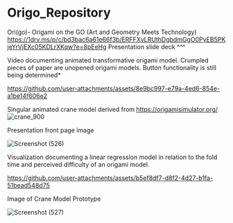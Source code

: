 # Origo_Repository
Ori(go)- Origami on the GO 
(Art and Geometry Meets Technology)
https://1drv.ms/p/c/bd3bac6a61e66f3b/ERFFXvLRUthDgbdmGgO0PyEB5PKjeYrVjEXc05KDLrXKqw?e=8pEeHg 
Presentation slide deck ^^^

Video documenting animated transformative origami model. Crumpled pieces of paper are unopened origami models. Button functionality is still being determined*

https://github.com/user-attachments/assets/8e9bc997-e79a-4ed6-854e-a1be14f606e2

Singular animated crane model derived from https://origamisimulator.org/ 
![crane_900](https://github.com/user-attachments/assets/f6d6a431-7a48-4f1c-a05b-e0f98b27b6c2)

Presentation front page image 

![Screenshot (526)](https://github.com/user-attachments/assets/e25e088c-9512-4d24-9e1a-9a56b376a639)


Visualization documenting a linear regression model in relation to the fold time and perceived difficulty of an origami model.

https://github.com/user-attachments/assets/b5ef8df7-d8f2-4d27-b1fa-51bead548d75 


Image of Crane Model Prototype

![Screenshot (527)](https://github.com/user-attachments/assets/aba22ba6-daa8-4a3b-b498-0c8a5a5a1d13)



